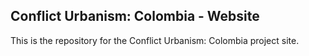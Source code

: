 ## Conflict Urbanism: Colombia - Website
This is the repository for the Conflict Urbanism: Colombia project site.